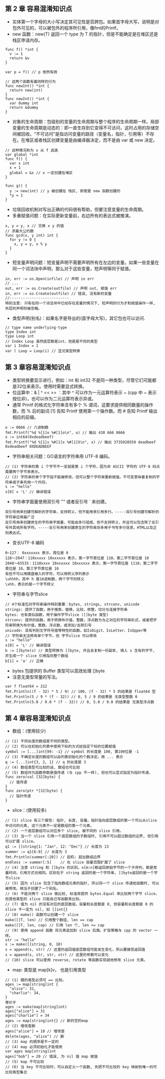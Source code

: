 ## 第 2 章 容易混淆知识点
* 实体第一个字母的大小写决定其可见性是否跨包。如果首字母大写，说明是对包外可见的，可以被包外的程序所引用，像fmt的Printf。
* new 函数：new(T) 返回一个 type 为 T 的指针，但是不能确定是在堆区还是栈区申请内存。
```
func f() *int {
  v := 1
  return &v
}

var p = f() // p 依然有效

// 这两个函数有着同样的行为
func newInt() *int {
  return new(int)
}
func newInt() *int {
  var dummy int
  return &dummy
}
```
* 对象的生命周期：包级别的变量的生命周期与整个程序的生命周期一样。局部变量的生命周期是动态的：即一直生存到它变得不可访问，这时占用的存储空间被回收。“不可访问”是指访问变量的路径（变量名，指针，引用等）不存在。在堆区或者栈区创建变量是由编译器决定，而不是由 var 或 new 决定。
```
// 这种情况称为 x 从 f 逃逸
var global *int
func f() {
  var x int
  x = 1
  global = &x // x 一定创建在堆区
}

func g() {
  y := new(int) // y 被创建在 栈区, 即使是 new 函数创建的
  *y = 1
}
```
* 垃圾回收机制对写出正确的代码很有帮助，但要注意变量的生命周期。
* 多重赋值问题：在实际更新变量前，右边所有的表达式被推演。
```
x, y = y, x // 交换 x y 的值
// 求最大公约数
func gcd(x, y int) int {
  for y != 0 {
    x, y = y, x % y
  }
}
```
* 短变量声明问题：短变量声明不需要声明所有在左边的变量。如果一些变量在同一个词法块中声明，那么对于这些变量，短声明等同于赋值。
```
in, err := os.Open(infile) // 声明 in err
// ...
out, err := os.Create(outfile) // 声明 out, 赋值 err
in, err := os.Create(outfile) // 错误, 没有新的变量
//---------------------------
特别注意: 只有在同一个词法块中已经存在变量的情况下, 短声明的行为才和赋值操作一样, 外层的声明将被忽略。
```
* 类型声明(别名)：如果名字是导出的(首字母大写)，其它包也可以访问.
```
// type name underlying-type
type Index int
type Loop int
// Index Loop 虽然底层都是int，但是是不同的类型
var i Index = 1
var l Loop = Loop(i) // 显式类型转换  
```
## 第 3 章容易混淆知识点
* 类型转换要显示进行，例如：int 和 int32 不是同一种类型，尽管它们可能都是32位来表示。使用时需要显式转换。
* 位运算中：& | ^ << >> ：其中 ^ 可以作为一元运算符表示 ~ (cpp 中 ~ 表示 按位非)，也可以作为二元运算符表示异或。
* 通常 Printf 的格式化字符串含有多个 % 谓词，这要求提供相同数量的操作数，而 % 后的副词 [1] 告知 Printf 使用第一个操作数。而 # 告知 Printf 输出相应的前缀。
```
o := 0666 // 八进制数
fmt.Printf("%d %[1]o %#[1]o\n", o) // 输出 438 666 0666
x := int64(0xdeadbeef)
fmt.Printf("%d %[1]x %#[1]x %#[1]X\n", x) // 输出 3735928559 deadbeef 0xdeadbeef 0XDEADBEEF
```
* 字符串相关问题：GO语言的字符串用 UTF-8 编码。
```
// (1) 字符串的第 i 个字节不一定就是第 i 个字符，因为非 ASCII 字符的 UTF-8 码点需要两个字节来表示。
// (2) 字符串的单个字节指不能被修改，但可以整个字符串重新赋值。不可变意味着复制的字符串或子串共用一个内存。
s := "hello"
s[0] = 'L' // 编译错误
```
* 字符串字面量使用双引号 "" 或者反引号 ` 来创建。
```
双引号用来创建可解析的字符串，支持转义，但不能用来引用多行。-----双引号创建可解析的字符串应用最广泛
反引号用来创建原生的字符串字面量，可能由多行组成，但不支持转义，并且可以包含除了反引号外其他所有字符。-----反引号用来创建原生的字符串则多用于书写多行信息，HTML以及正则表达式。
```
* 变长UTF-8 编码
```
0~127： 0xxxxxxx 表示，首位是 0
128～2047：110xxxxx 10xxxxxx 表示，第一字节首位是 110，第二字节首位是 10
2048～65535：1110xxxx 10xxxxxx 10xxxxxx 表示，第一字节首位是 1110，第二字节首位是 10，第三字节首位是 10
有些不可以用键盘输入的字符，可以用转义序列表示
\uhhhh，其中 h 是16进制数，两个字节的转义
\xhh，表示的是一个字节转义
```
* 字符串与字节slice
```
// 4个标准包对字符串操作特别重要：bytes, strings, strconv, unicode
strings: 提供了函数，用于搜索，替换，比较，修整，切分与连接字符串
bytes: 也有类似函数，用于操作字节slice ([]byte 类型)
strconv: 提供的函数，用于转换布尔值，整数，浮点数为与之对应的字符串形式，或者把字符串转换为布尔值，整数，浮点数，或添加/去除引号
unicode: 具有判别文字符号值等特性的函数，如IsDigit、IsLetter、IsUpper等
// 字符串无法修改单个字节，但 字节slice 可以修改
s := "hello"
s[0] = 'L' // 编译错误
b := []byte(s) // 类型转换为 []byte, 并且会复制一份副本, 填入 s 含有的字节, 并生成一个 slice 引用指向整个数组
b[1] = 'a' // 正确
```
* bytes 包提供的 Buffer 类型可以高效处理 []byte
* 注意无类型常量的写法。
```
var f float64 = 212
fmt.Println((f - 32) * 5 / 9) // 100, (f - 32) * 5 的结果是 float64 型
fmt.Println(5 / 9 * (f - 32)) // 0, 5 / 9 的结果是 无类型整数 0
fmt.Println(5.0 / 9.0 * (f - 32)) // 0, 5.0 / 9.0 的结果是 无类型浮点数
```
## 第 4 章容易混淆知识点
* 数组：(使用较少)
```
// (1) 不同长度的数组是不同的类型。
// (2) 可以在初始化列表中使用下标的方式给指定下标的位置赋值
symbol := [...]int{99: -1} // symbol 的长度是 100, 第100位是 -1
// (3) 不确定长度的数组可以由列表初始化的个数决定。用 ... 表示
q := [...]int{3, 2, 1} // q 的长度是 3
// (4) 数组类型可比较的话, 数组也可比较
// (5) 数组作为函数参数是值传递 (与 cpp 不一样), 但也可以显式指定为指针传递。
func zero(val [32]byte) {
  // 值传递
}
func zero(ptr *[32]byte) {
  // 指针传递
}
```
* slice：(使用较多)
```
// (1) slice 有三个属性: 指针, 长度, 容量。指针指向底层数组的第一个可以从slice中访问的元素, 这个元素不一定是数组的第一个元素。
// (2) 一个底层数组可以对应多个 slice, 被不同的 slice 引用。
// (3) 当一个 slice 引用一个底层数组的子数组时, 引用不可以超过数组的边界, 但引用可以扩展 slice。
q1 := []string{1: "Jan", 12: "Dec"} // 长度为 13
summer := q1[6:9] // 长度为 3
fmt.Println(summer[:20]) // 宕机: 超出数组边界
endless := summer[:5]    // 在 slice 容量范围扩展了 slice
// (4) 注意 string 和 []byte 的区别，x[m:n]都返回原始字节的一个子序列，都是常量时间，引用方式也相同。区别在于 string 返回的是一个字符串, []byte返回的是一个字节slice
// (5) 因为 slice 包含了指向数组元素的指针, 所以将一个 slice 传递给函数时, 可以被修改。相当于创建了一个别名。
// (6) 不能对两个 slice 做比较, 标准库提供 bytes.Equal 来比较两个字节 slice，但其他类型的 slice 只能自己写函数来比较。
// (7) 值为 nil 的没有对应的底层数组，容量和长度都是 0, 但容量和长度都是 0 的 slice 不一定为 nil, 如 []int{}
// (8) make() 函数可以创建一个 slice
make([]T, len) // 引用整个数组, len == cap
make([]T, len, cap) // 引用 len 个, len <= cap
// (9) 使用 append 函数 将元素追加到 slice 后面。扩容策略与 cpp 的 vector 一样。
str := "hello"
s := make([]string, 0, 10)
s = append(s, str) // 这里的返回值底层数组可能发生变化，所以要接受返回值
s = append(s, str, str, str) // 这里的参数可以变化
// (10) slice 可以使用 reverse, rotate 等函数实现就地修改 slice 元素。
```
* map: 类型是 map[k]v， 也是引用类型
```
// (1) 键的类型必须可 == 比较。
ages := map[string]int {
  "alice": 31,
  "charlie": 34,
}
等价于
ages := make(map[string]int)
ages["alice"] = 31
ages["charlie"] = 34
ages := map[string]int{} // 新的空的map
// (2) 增改查删
ages["alice"] = 10 // 增改查
delete(ages, "alice") // 删
// (3) map 的顺序是不一定的
// (4) map 必须初始化才能使用
var ages map[string]int
ages["bob"] = 20 // 错误, 为 nil 值 map 赋值
// (5) map 不可比较
// (6) 当 key 不可比较时，可以自定义一个函数, 先把不可比较的 key 映射到唯一的可比较类型集合
```



  


